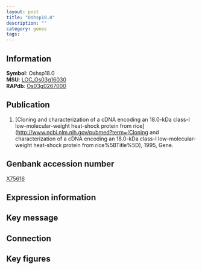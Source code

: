 ```yaml
---
layout: post
title: "Oshsp18.0"
description: ""
category: genes
tags: 
---
```


## Information
__Symbol__: Oshsp18.0  
__MSU__: [LOC_Os03g16030](http://rice.plantbiology.msu.edu/cgi-bin/ORF_infopage.cgi?orf=LOC_Os03g16030)  
__RAPdb__: [Os03g0267000](http://rapdb.dna.affrc.go.jp/viewer/gbrowse_details/irgsp1?name=Os03g0267000)  

## Publication
1. [Cloning and characterization of a cDNA encoding an 18.0-kDa class-I low-molecular-weight heat-shock protein from rice](http://www.ncbi.nlm.nih.gov/pubmed?term=(Cloning and characterization of a cDNA encoding an 18.0-kDa class-I low-molecular-weight heat-shock protein from rice%5BTitle%5D), 1995, Gene.

## Genbank accession number
[X75616](http://www.ncbi.nlm.nih.gov/nuccore/X75616)

## Expression information

## Key message

## Connection

## Key figures


